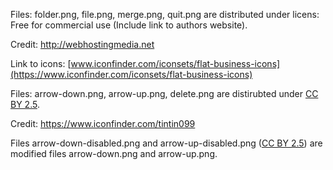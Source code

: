 Files: folder.png, file.png, merge.png, quit.png are distributed under licens: Free for commercial use (Include link to authors website).

Credit: http://webhostingmedia.net

Link to icons: [www.iconfinder.com/iconsets/flat-business-icons](https://www.iconfinder.com/iconsets/flat-business-icons)



Files: arrow-down.png, arrow-up.png, delete.png are distirubted under [CC BY 2.5](https://creativecommons.org/licenses/by/2.5/).

Credit: https://www.iconfinder.com/tintin099

Files arrow-down-disabled.png and arrow-up-disabled.png ([CC BY 2.5](https://creativecommons.org/licenses/by/2.5/)) are modified files arrow-down.png and arrow-up.png.
